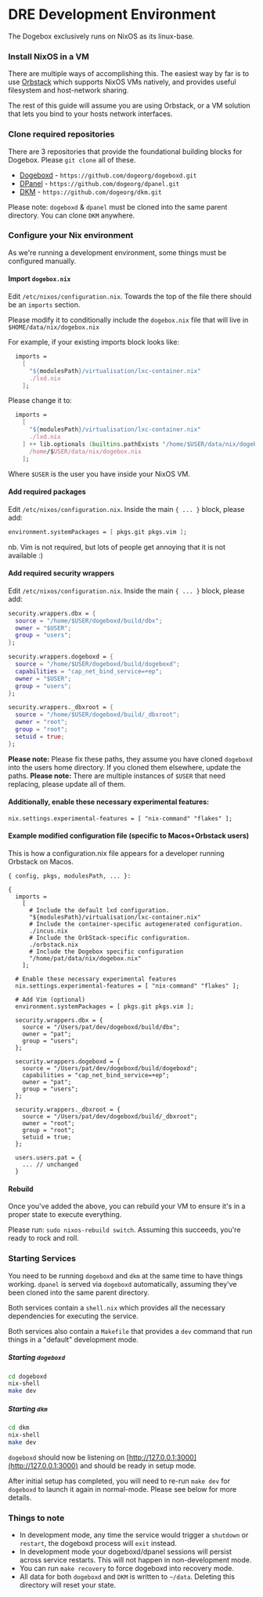 # DRE Development Environment

The Dogebox exclusively runs on NixOS as its linux-base.

### Install NixOS in a VM

There are multiple ways of accomplishing this. The easiest way by far is to use [Orbstack](https://orbstack.dev/) which supports NixOS VMs natively, and provides useful filesystem and host-network sharing.

The rest of this guide will assume you are using Orbstack, or a VM solution that lets you bind to your hosts network interfaces.

### Clone required repositories

There are 3 repositories that provide the foundational building blocks for Dogebox. Please `git clone` all of these.

- [Dogeboxd](https://github.com/dogeorg/dogeboxd) - `https://github.com/dogeorg/dogeboxd.git`
- [DPanel](https://github.com/dogeorg/dpanel) - `https://github.com/dogeorg/dpanel.git`
- [DKM](https://github.com/dogeorg/dkm) - `https://github.com/dogeorg/dkm.git`

Please note: `dogeboxd` & `dpanel` must be cloned into the same parent directory. You can clone `DKM` anywhere.

### Configure your Nix environment

As we're running a development environment, some things must be configured manually.

#### Import `dogebox.nix`

Edit `/etc/nixos/configuration.nix`. Towards the top of the file there should be an `imports` section.

Please modify it to conditionally include the `dogebox.nix` file that will live in `$HOME/data/nix/dogebox.nix`

For example, if your existing imports block looks like:

```nix
  imports =
    [
      "${modulesPath}/virtualisation/lxc-container.nix"
      ./lxd.nix
    ];
```

Please change it to:

```nix
  imports =
    [
      "${modulesPath}/virtualisation/lxc-container.nix"
      ./lxd.nix
    ] ++ lib.optionals (builtins.pathExists "/home/$USER/data/nix/dogebox.nix") [
      /home/$USER/data/nix/dogebox.nix
    ];
```

Where `$USER` is the user you have inside your NixOS VM.

#### Add required packages

Edit `/etc/nixos/configuration.nix`. Inside the main `{ ... }` block, please add:

```nix
environment.systemPackages = [ pkgs.git pkgs.vim ];
```

nb. Vim is not required, but lots of people get annoying that it is not available :)

#### Add required security wrappers

Edit `/etc/nixos/configuration.nix`. Inside the main `{ ... }` block, please add:

```nix
security.wrappers.dbx = {
  source = "/home/$USER/dogeboxd/build/dbx";
  owner = "$USER";
  group = "users";
};

security.wrappers.dogeboxd = {
  source = "/home/$USER/dogeboxd/build/dogeboxd";
  capabilities = "cap_net_bind_service=+ep";
  owner = "$USER";
  group = "users";
};

security.wrappers._dbxroot = {
  source = "/home/$USER/dogeboxd/build/_dbxroot";
  owner = "root";
  group = "root";
  setuid = true;
};
```

**Please note:** Please fix these paths, they assume you have cloned `dogeboxd` into the users home directory. If you cloned them elsewhere, update the paths.
**Please note:** There are multiple instances of `$USER` that need replacing, please update all of them.

#### Additionally, enable these necessary experimental features:

```
nix.settings.experimental-features = [ "nix-command" "flakes" ];
```

#### Example modified configuration file (specific to Macos+Orbstack users)

This is how a configuration.nix file appears for a developer running Orbstack on Macos.

```
{ config, pkgs, modulesPath, ... }:

{
  imports =
    [
      # Include the default lxd configuration.
      "${modulesPath}/virtualisation/lxc-container.nix"
      # Include the container-specific autogenerated configuration.
      ./incus.nix
      # Include the OrbStack-specific configuration.
      ./orbstack.nix
      # Include the Dogebox specific configuration
      "/home/pat/data/nix/dogebox.nix"
    ];

  # Enable these necessary experimental features
  nix.settings.experimental-features = [ "nix-command" "flakes" ];

  # Add Vim (optional)
  environment.systemPackages = [ pkgs.git pkgs.vim ];

  security.wrappers.dbx = {
    source = "/Users/pat/dev/dogeboxd/build/dbx";
    owner = "pat";
    group = "users";
  };

  security.wrappers.dogeboxd = {
    source = "/Users/pat/dev/dogeboxd/build/dogeboxd";
    capabilities = "cap_net_bind_service=+ep";
    owner = "pat";
    group = "users";
  };

  security.wrappers._dbxroot = {
    source = "/Users/pat/dev/dogeboxd/build/_dbxroot";
    owner = "root";
    group = "root";
    setuid = true;
  };

  users.users.pat = {
    ... // unchanged
  }
  ```

#### Rebuild

Once you've added the above, you can rebuild your VM to ensure it's in a proper state to execute everything.

Please run: `sudo nixos-rebuild switch`. Assuming this succeeds, you're ready to rock and roll.

### Starting Services

You need to be running `dogeboxd` and `dkm` at the same time to have things working. `dpanel` is served via `dogeboxd` automatically, assuming they've been cloned into the same parent directory.

Both services contain a `shell.nix` which provides all the necessary dependencies for executing the service.

Both services also contain a `Makefile` that provides a `dev` command that run things in a "default" development mode.

##### Starting `dogeboxd`

```bash
cd dogeboxd
nix-shell
make dev
```

##### Starting `dkm`

```bash
cd dkm
nix-shell
make dev
```

`dogeboxd` should now be listening on [http://127.0.0.1:3000](http://127.0.0.1:3000) and should be ready in setup mode.

After initial setup has completed, you will need to re-run `make dev` for `dogeboxd` to launch it again in normal-mode. Please see below for more details.

### Things to note

- In development mode, any time the service would trigger a `shutdown` or `restart`, the dogeboxd process will `exit` instead.
- In development mode your dogeboxd/dpanel sessions will persist across service restarts. This will not happen in non-development mode.
- You can run `make recovery` to force dogeboxd into recovery mode.
- All data for both `dogeboxd` and `DKM` is written to `~/data`. Deleting this directory will reset your state.
